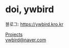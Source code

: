 # doi, ywbird

블로그: <https://ywbird.kro.kr>

[Projects](https://ywbird.github.io/ywbird)  
[ywbird@naver.com](mailto:ywbird@naver.com)

